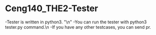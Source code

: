 # Ceng140_THE2-Tester
-Tester is written in python3. "\n"
-You can run the tester with python3 tester.py command.\n
-If you have any other testcases, you can send pr.
